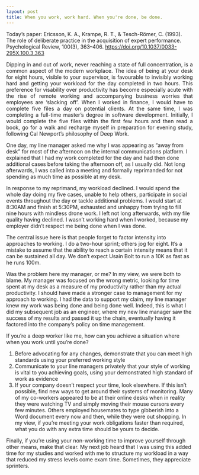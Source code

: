 ```yaml
---
layout: post
title: When you work, work hard. When you're done, be done.
---
```


Today’s paper: Ericsson, K. A., Krampe, R. T., & Tesch-Römer, C. (1993). The role of deliberate practice in the acquisition of expert performance. Psychological Review, 100(3), 363–406. https://doi.org/10.1037/0033-295X.100.3.363
<div style="text-align: justify">
Dipping in and out of work, never reaching a state of full concentration, is a common aspect of the modern workplace. The idea of being at your desk for eight hours, visible to your supervisor, is favourable to invisibly working hard and getting your workload for the day completed in two hours. This preference for visability over productivity has become especially acute with the rise of remote working and accompanying business worries that employees are ‘slacking off’. When I worked in finance, I would have to complete five files a day on potential clients. At the same time, I was completing a full-time master’s degree in software development. Initially, I would complete the five files within the first few hours and then read a book, go for a walk and recharge myself in preparation for evening study, following Cal Newport’s philosophy of Deep Work.
</div>
  
One day, my line manager asked me why I was appearing as “away from desk” for most of the afternoon on the internal communications platform. I explained that I had my work completed for the day and had then done additional cases before taking the afternoon off, as I usually did. Not long afterwards, I was called into a meeting and formally reprimanded for not spending as much time as possible at my desk. 
  

  
In response to my reprimand, my workload declined. I would spend the whole day doing my five cases, unable to help others, participate in social events throughout the day or tackle additional problems. I would start at 8:30AM and finish at 5:30PM, exhausted and unhappy from trying to fill nine hours with mindless drone work. I left not long afterwards, with my file quality having declined. I wasn’t working hard when I worked, because my employer didn’t respect me being done when I was done.
  

  
The central issue here is that people forget to factor intensity into approaches to working. I do a two-hour sprint; others jog for eight. It’s a mistake to assume that the ability to reach a certain intensity means that it can be sustained all day. We don’t expect Usain Bolt to run a 10K as fast as he runs 100m.
  

  
Was the problem here my manager, or me? In my view, we were both to blame. My manager was focused on the wrong metric, looking for time spent at my desk as a measure of my productivity rather than my actual productivity. I should have made a stronger case to management for my approach to working. I had the data to support my claim, my line manager knew my work was being done and being done well. Indeed, this is what I did my subsequent job as an engineer, where my new line manager saw the success of my results and passed it up the chain, eventually having it factored into the company’s policy on time management.
  

  
If you’re a deep worker like me, how can you achieve a situation where when you work until you’re done? 
1.	Before advocating for any changes, demonstrate that you can meet high standards using your preferred working style
2.	Communicate to your line managers privately that your style of working is vital to you achieving goals, using your demonstrated high standard of work as evidence
3.	If your company doesn’t respect your time, look elsewhere. If this isn’t possible, find new ways to get around their systems of monitoring. Many of my co-workers appeared to be at their online desks when in reality they were watching TV and simply moving their mouse cursors every few minutes. Others employed housemates to type gibberish into a Word document every now and then, while they were out shopping. In my view, if you’re meeting your work obligations faster than required, what you do with any extra time should be yours to decide.
  

  
Finally, if you’re using your non-working time to improve yourself through other means, make that clear. My next job heard that I was using this added time for my studies and worked with me to structure my workload in a way that reduced my stress levels come exam time. Sometimes, they appreciate sprinters.
</div>
